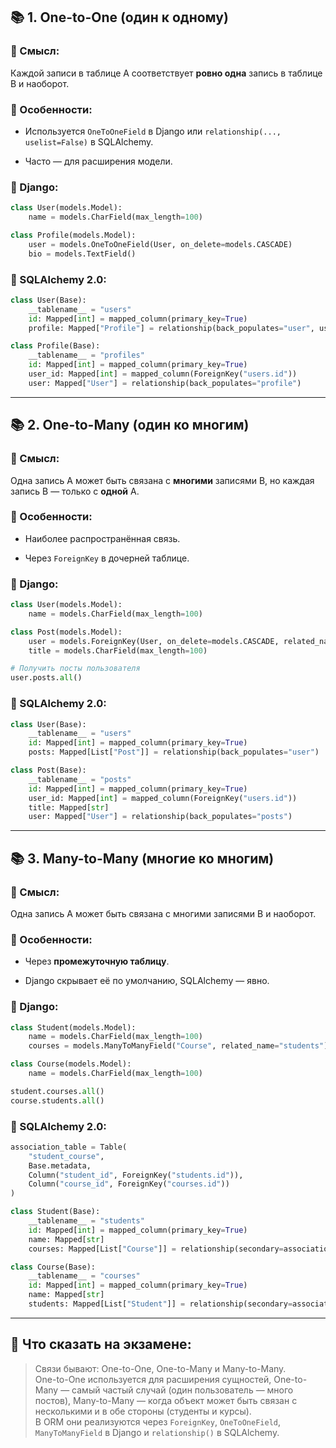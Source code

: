 
## 📚 1. One-to-One (один к одному)

### 🧠 Смысл:

Каждой записи в таблице A соответствует **ровно одна** запись в таблице B и наоборот.

### 🔧 Особенности:

- Используется `OneToOneField` в Django или `relationship(..., uselist=False)` в SQLAlchemy.
    
- Часто — для расширения модели.
    

### 🔨 Django:

```python
class User(models.Model):
    name = models.CharField(max_length=100)

class Profile(models.Model):
    user = models.OneToOneField(User, on_delete=models.CASCADE)
    bio = models.TextField()
```

### 🐍 SQLAlchemy 2.0:

```python
class User(Base):
    __tablename__ = "users"
    id: Mapped[int] = mapped_column(primary_key=True)
    profile: Mapped["Profile"] = relationship(back_populates="user", uselist=False)

class Profile(Base):
    __tablename__ = "profiles"
    id: Mapped[int] = mapped_column(primary_key=True)
    user_id: Mapped[int] = mapped_column(ForeignKey("users.id"))
    user: Mapped["User"] = relationship(back_populates="profile")
```

---

## 📚 2. One-to-Many (один ко многим)

### 🧠 Смысл:

Одна запись A может быть связана с **многими** записями B, но каждая запись B — только с **одной** A.

### 🔧 Особенности:

- Наиболее распространённая связь.
    
- Через `ForeignKey` в дочерней таблице.
    

### 🔨 Django:

```python
class User(models.Model):
    name = models.CharField(max_length=100)

class Post(models.Model):
    user = models.ForeignKey(User, on_delete=models.CASCADE, related_name="posts")
    title = models.CharField(max_length=100)
```

```python
# Получить посты пользователя
user.posts.all()
```

### 🐍 SQLAlchemy 2.0:

```python
class User(Base):
    __tablename__ = "users"
    id: Mapped[int] = mapped_column(primary_key=True)
    posts: Mapped[List["Post"]] = relationship(back_populates="user")

class Post(Base):
    __tablename__ = "posts"
    id: Mapped[int] = mapped_column(primary_key=True)
    user_id: Mapped[int] = mapped_column(ForeignKey("users.id"))
    title: Mapped[str]
    user: Mapped["User"] = relationship(back_populates="posts")
```

---

## 📚 3. Many-to-Many (многие ко многим)

### 🧠 Смысл:

Одна запись A может быть связана с многими записями B и наоборот.

### 🔧 Особенности:

- Через **промежуточную таблицу**.
    
- Django скрывает её по умолчанию, SQLAlchemy — явно.
    

### 🔨 Django:

```python
class Student(models.Model):
    name = models.CharField(max_length=100)
    courses = models.ManyToManyField("Course", related_name="students")

class Course(models.Model):
    name = models.CharField(max_length=100)
```

```python
student.courses.all()
course.students.all()
```

### 🐍 SQLAlchemy 2.0:

```python
association_table = Table(
    "student_course",
    Base.metadata,
    Column("student_id", ForeignKey("students.id")),
    Column("course_id", ForeignKey("courses.id"))
)

class Student(Base):
    __tablename__ = "students"
    id: Mapped[int] = mapped_column(primary_key=True)
    name: Mapped[str]
    courses: Mapped[List["Course"]] = relationship(secondary=association_table, back_populates="students")

class Course(Base):
    __tablename__ = "courses"
    id: Mapped[int] = mapped_column(primary_key=True)
    name: Mapped[str]
    students: Mapped[List["Student"]] = relationship(secondary=association_table, back_populates="courses")
```

---

## 🧠 Что сказать на экзамене:

> Связи бывают: One-to-One, One-to-Many и Many-to-Many.  
> One-to-One используется для расширения сущностей, One-to-Many — самый частый случай (один пользователь — много постов), Many-to-Many — когда объект может быть связан с несколькими и в обе стороны (студенты и курсы).  
> В ORM они реализуются через `ForeignKey`, `OneToOneField`, `ManyToManyField` в Django и `relationship()` в SQLAlchemy.
